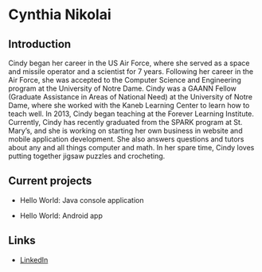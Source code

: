 # Cynthia Nikolai
    
## Introduction
Cindy began her career in the US Air Force, where she served as a space and missile operator and a scientist for 7 years.  Following her career in the Air Force, she was accepted to the Computer Science and Engineering program at the University of Notre Dame.  Cindy was a GAANN Fellow (Graduate Assistance in Areas of National Need) at the University of Notre Dame, where she worked with the Kaneb Learning Center to learn how to teach well.  In 2013, Cindy began teaching at the Forever Learning Institute.   Currently, Cindy has recently graduated from the SPARK program at St. Mary’s, and she is working on starting her own business in website and mobile application development.  She also answers questions and tutors about any and all things computer and math.  In her spare time, Cindy loves putting together jigsaw puzzles and crocheting.  

## Current projects

* Hello World: Java console application
      
* Hello World: Android app

## Links

* [LinkedIn](https://www.linkedin.com/in/cynthia-nikolai/)